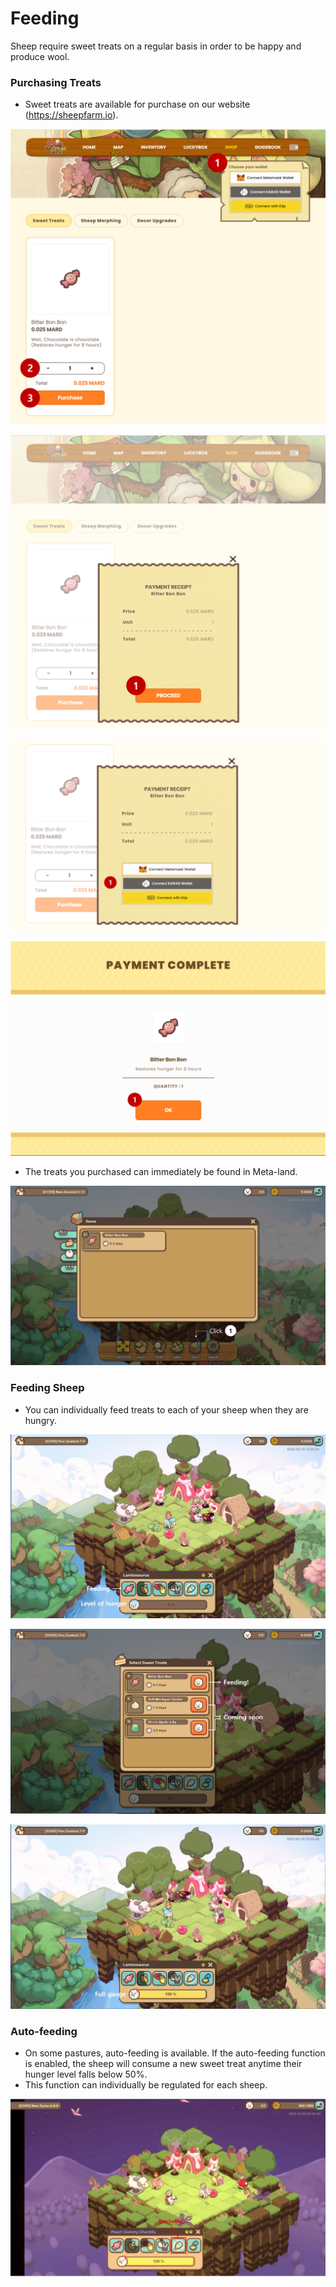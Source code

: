 # Feeding

Sheep require sweet treats on a regular basis in order to be happy and produce wool.

### Purchasing Treats

* Sweet treats are available for purchase on our website (https://sheepfarm.io).

![](../../../.gitbook/assets/7.png)

![](../../../.gitbook/assets/8.png)

![](../../../.gitbook/assets/9.png)

![](../../../.gitbook/assets/10.png)

* The treats you purchased can immediately be found in Meta-land.

![](../../../.gitbook/assets/11.png)

### Feeding Sheep

* You can individually feed treats to each of your sheep when they are hungry.

![](../../../.gitbook/assets/12.png)

![](../../../.gitbook/assets/13.png)

![](../../../.gitbook/assets/14.png)

### Auto-feeding

* On some pastures, auto-feeding is available. If the auto-feeding function is enabled, the sheep will consume a new sweet treat anytime their hunger level falls below 50%.
* This function can individually be regulated for each sheep.&#x20;

![](<../../../.gitbook/assets/6-1. autofeeding.png>)

